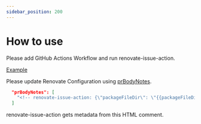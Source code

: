 ```yaml
---
sidebar_position: 200
---
```


# How to use

Please add GitHub Actions Workflow and run renovate-issue-action.

[Example](https://github.com/suzuki-shunsuke/example-renovate-issue-action/blob/main/.github/workflows/close-renovate-pr.yaml)

Please update Renovate Configuration using [prBodyNotes](https://docs.renovatebot.com/configuration-options/#prbodynotes).

```json
  "prBodyNotes": [
    "<!-- renovate-issue-action: {\"packageFileDir\": \"{{packageFileDir}}\", \"packageName\": \"{{packageName}}\", \"groupName\": \"{{groupName}}\", \"depName\": \"{{depName}}\", \"manager\": \"{{manager}}\", \"updateType\": \"{{updateType}}\"} -->"
  ]
```

renovate-issue-action gets metadata from this HTML comment.
